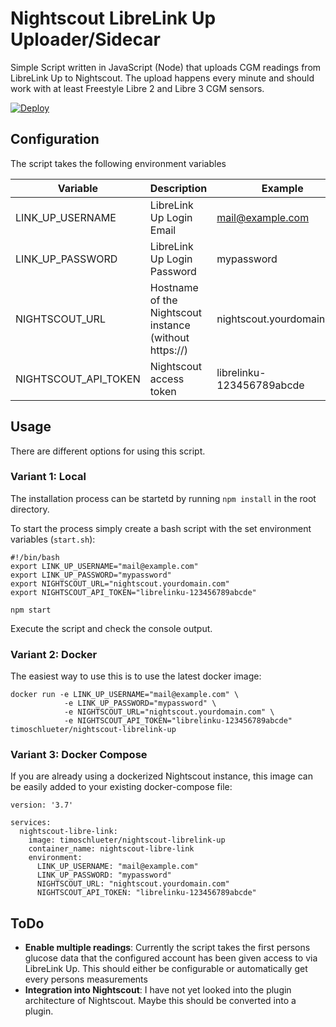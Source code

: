 # Nightscout LibreLink Up Uploader/Sidecar
Simple Script written in JavaScript (Node) that uploads CGM readings from LibreLink Up to Nightscout. The upload happens every minute and should work with at least Freestyle Libre 2 and Libre 3 CGM sensors.

[![Deploy](https://www.herokucdn.com/deploy/button.svg)](https://heroku.com/deploy?template=https://github.com/timoschlueter/nightscout-librelink-up)

## Configuration
The script takes the following environment variables

|Variable|Description|Example|
|---|---|---|
|LINK_UP_USERNAME|LibreLink Up Login Email|mail@example.com|
|LINK_UP_PASSWORD|LibreLink Up Login Password|mypassword|
|NIGHTSCOUT_URL|Hostname of the Nightscout instance (without https://)|nightscout.yourdomain.com|
|NIGHTSCOUT_API_TOKEN|Nightscout access token|librelinku-123456789abcde|

## Usage
There are different options for using this script.

### Variant 1: Local

The installation process can be startetd by running `npm install` in the root directory.

To start the process simply create a bash script with the set environment variables (`start.sh`):

```
#!/bin/bash
export LINK_UP_USERNAME="mail@example.com"
export LINK_UP_PASSWORD="mypassword"
export NIGHTSCOUT_URL="nightscout.yourdomain.com"
export NIGHTSCOUT_API_TOKEN="librelinku-123456789abcde"

npm start
```

Execute the script and check the console output.

### Variant 2: Docker
The easiest way to use this is to use the latest docker image:

```
docker run -e LINK_UP_USERNAME="mail@example.com" \
            -e LINK_UP_PASSWORD="mypassword" \
            -e NIGHTSCOUT_URL="nightscout.yourdomain.com" \
            -e NIGHTSCOUT_API_TOKEN="librelinku-123456789abcde" timoschlueter/nightscout-librelink-up
```

### Variant 3: Docker Compose
If you are already using a dockerized Nightscout instance, this image can be easily added to your existing docker-compose file:

```
version: '3.7'

services:
  nightscout-libre-link:
    image: timoschlueter/nightscout-librelink-up
    container_name: nightscout-libre-link
    environment:
      LINK_UP_USERNAME: "mail@example.com"
      LINK_UP_PASSWORD: "mypassword"
      NIGHTSCOUT_URL: "nightscout.yourdomain.com"
      NIGHTSCOUT_API_TOKEN: "librelinku-123456789abcde"
```

## ToDo
- **Enable multiple readings**: Currently the script takes the first persons glucose data that the configured account has been given access to via LibreLink Up. This should either be configurable or automatically get every persons measurements
- **Integration into Nightscout**: I have not yet looked into the plugin architecture of Nightscout. Maybe this should be converted into a plugin.
